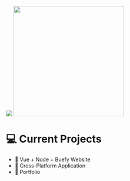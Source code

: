 
<div align="left">
    <img src="https://github-readme-stats.vercel.app/api?username=4prkali&show_icons=true&theme=darcula&count_private=true"/>
    <img src="https://media.giphy.com/media/S9Q0xOq91DGjN7d6yE/giphy.gif" width="300"/>
</div>

# :computer: Current Projects 
 - :floppy_disk: Vue + Node + Buefy Website
 - :floppy_disk: Cross-Platform Application
 - :floppy_disk: Portfolio


